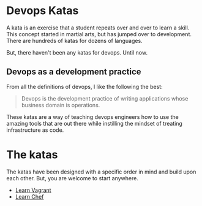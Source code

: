 # Devops Katas

A kata is an exercise that a student repeats over and over to learn a skill.
This concept started in martial arts, but has jumped over to development. There
are hundreds of katas for dozens of languages.

But, there haven't been any katas for devops. Until now.

## Devops as a development practice

From all the definitions of devops, I like the following the best:

> Devops is the development practice of writing applications whose business domain is operations.

These katas are a way of teaching devops engineers how to use the amazing tools
that are out there while instilling the mindset of treating infrastructure as
code.

# The katas

The katas have been designed with a specific order in mind and build upon each
other. But, you are welcome to start anywhere.

* [Learn Vagrant](greenfishbluefish/kata-vagrant-linux)
* [Learn Chef](greenfishbluefish/kata-vagrant-chef)
